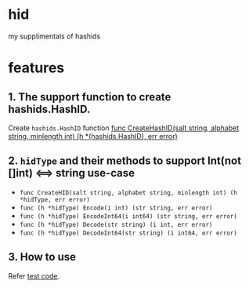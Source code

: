 # hid
my supplimentals of hashids

# features
## 1. The support function to create hashids.HashID.
Create ``hashids.HashID`` function [func CreateHashID(salt string, alphabet string, minlength int) (h *(hashids.HashID), err error)](https://github.com/UedaTakeyuki/hid/blob/master/hid.go#L19)

## 2. ``hidType`` and their methods to support **Int**(not []int) <==> **string** use-case
- ``func CreateHID(salt string, alphabet string, minlength int) (h *hidType, err error)``
- ``func (h *hidType) Encode(i int) (str string, err error)``
- ``func (h *hidType) EncodeInt64(i int64) (str string, err error)``
- ``func (h *hidType) Decode(str string) (i int, err error)``
- ``func (h *hidType) DecodeInt64(str string) (i int64, err error)``

## 3. How to use
Refer [test code](https://github.com/UedaTakeyuki/hid/blob/master/test/hid_test.go).
